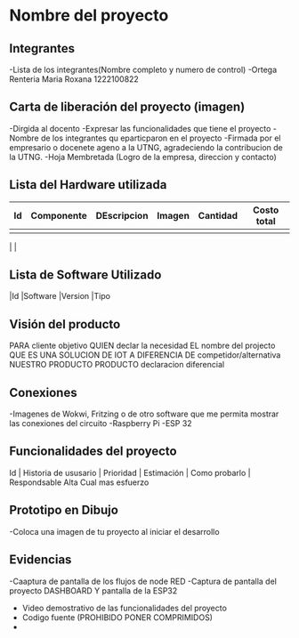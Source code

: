 # Nombre del proyecto
## Integrantes
-Lista de los integrantes(Nombre completo y numero de control)
-Ortega Renteria Maria Roxana 1222100822
## Carta de liberación del proyecto (imagen)
-Dirgida al docento
-Expresar las funcionalidades que tiene el proyecto
-Nombre de los integrantes qu eparticparon en el proyecto
-Firmada por el empresario o docenete ageno a la UTNG, agradeciendo la contribucion de la UTNG.
-Hoja Membretada (Logro de la empresa, direccion y contacto)

## Lista del Hardware utilizada
| Id | Componente | DEscripcion |Imagen |Cantidad |Costo total|
|----|------------|-------------|-------|---------|-----------|
|    |            |             |       |         |           |
|
|
## Lista de Software Utilizado

|Id |Software |Version |Tipo

## Visión del producto 
PARA cliente objetivo
QUIEN declar la necesidad
EL nombre del projecto QUE ES UNA SOLUCION DE IOT
A DIFERENCIA DE competidor/alternativa
NUESTRO PRODUCTO PRODUCTO declaracion diferencial


## Conexiones 
-Imagenes de Wokwi, Fritzing o de otro software que me permita mostrar las conexiones del circuito
-Raspberry Pi
-ESP 32

## Funcionalidades del proyecto
Id | Historia de ususario | Prioridad | Estimación | Como probarlo | Respondsable
                            Alta       Cual mas esfuerzo

## Prototipo en Dibujo
-Coloca una imagen de tu proyecto al iniciar el desarrollo

## Evidencias 
-Caaptura de pantalla de los flujos de node RED
-Captura de pantalla del proyecto DASHBOARD Y pantalla de la ESP32
- Video demostrativo de las funcionalidades del proyecto
- Codigo fuente (PROHIBIDO PONER COMPRIMIDOS)
- 

